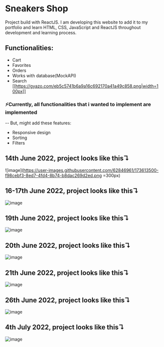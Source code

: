 # Sneakers Shop

Project build with ReactJS. I am developing this website to add it to my portfolio and learn HTML, CSS, JavaScript and ReactJS throughout development and learning process.

## Functionalities:

- Cart
- Favorites
- Orders
- Works with database(MockAPI)
- Search
[[https://gyazo.com/eb5c5741b6a9a16c692170a41a49c858.png|width=100px]]
### ⚡Currently, all functionalities that i wanted to implement are implemented

-- But, might add these features:

- Responsive design
- Sorting
- Filters

## 14th June 2022, project looks like this↴

![image](https://user-images.githubusercontent.com/62846961/173613500-f98cebf3-8ed7-4fd4-8b74-b8dac269d2ed.png =300px)

## 16-17th June 2022, project looks like this↴

![image](https://user-images.githubusercontent.com/62846961/174230173-c1295279-a822-4d7e-b75b-8d1c2953efe0.png)

## 19th June 2022, project looks like this↴

![image](https://user-images.githubusercontent.com/62846961/174494356-07915a7e-ca0a-47ad-b122-755646fc3a61.png)

## 20th June 2022, project looks like this↴

![image](https://user-images.githubusercontent.com/62846961/174656783-c19dfe0f-8cd0-4f3a-8435-ea827d8da144.png)

## 21th June 2022, project looks like this↴

![image](https://user-images.githubusercontent.com/62846961/174850943-11c7c77a-9b36-4d42-abfc-9ee9f4743dd2.png)

## 26th June 2022, project looks like this↴

![image](https://user-images.githubusercontent.com/62846961/175819365-68728e1a-c908-41fc-9c15-803fbc65bf8d.png)

## 4th July 2022, project looks like this↴

![image](https://user-images.githubusercontent.com/62846961/177194189-c9150d14-29f6-409b-b5de-549e06ff9a11.png)
